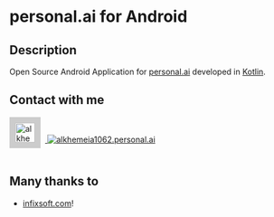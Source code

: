 # personal.ai for Android


## Description
Open Source Android Application for [personal.ai](https://personal.ai) developed in [Kotlin](https://developer.android.com/kotlin).

## Contact with me
<a href="https://alkhemeia1062.personal.ai/" rel="nofollow">
  <img width="35" height="35" alt="alkhemeia1062" style="border: 10px solid #ccc; margin-right: 8px;" src="https://lis-profile-images-prod.s3-us-west-2.amazonaws.com/ZZAO0W67THGIINQEE9956C60GQ2VCK.jpg" > <img alt="alkhemeia1062.personal.ai" src="https://alkhemeia1062.personal.ai/img/personal-logo-white.53a5f953.svg" >
</a>
<br><br>

## Many thanks to
* <a href="https://infixsoft.com" target="_blank">infixsoft.com</a>!
